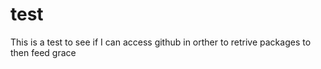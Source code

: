 # test
This is a test to see if I can access github in orther to retrive packages to then feed grace
